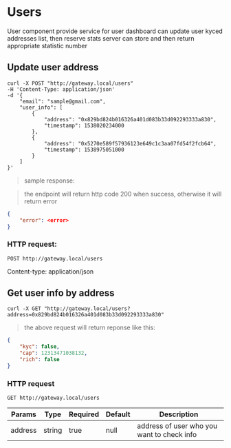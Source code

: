 # Users

User component provide service for user dashboard can update user kyced addresses list, then reserve stats server can store and then return appropriate statistic number

## Update user address

```shell
curl -X POST "http://gateway.local/users"
-H 'Content-Type: application/json'
-d '{
    "email": "sample@gmail.com",
    "user_info": [
        {
            "address": "0x829bd824b016326a401d083b33d092293333a830",
            "timestamp": 1538020234000
        },
        {
            "address": "0x5270e589f57936123e649c1c3aa07fd54f2fcb64",
            "timestamp": 1538975051000
        }
    ]
}'
```

>  sample response:

> the endpoint will return http code 200 when success, otherwise it will return error

```json
{
    "error": <error>
}
```

### HTTP request:

`POST http://gateway.local/users`

Content-type: application/json


## Get user info by address

```shell
curl -X GET "http://gateway.local/users?address=0x829bd824b016326a401d083b33d092293333a830"
```

> the above request will return reponse like this:

```json
{
    "kyc": false,
    "cap": 12313471038132,
    "rich": false
}
```

### HTTP request

`GET http://gateway.local/users`

Params | Type | Required | Default | Description
------ | ---- | -------- | ------- | -----------
address | string | true | null | address of user who you want to check info